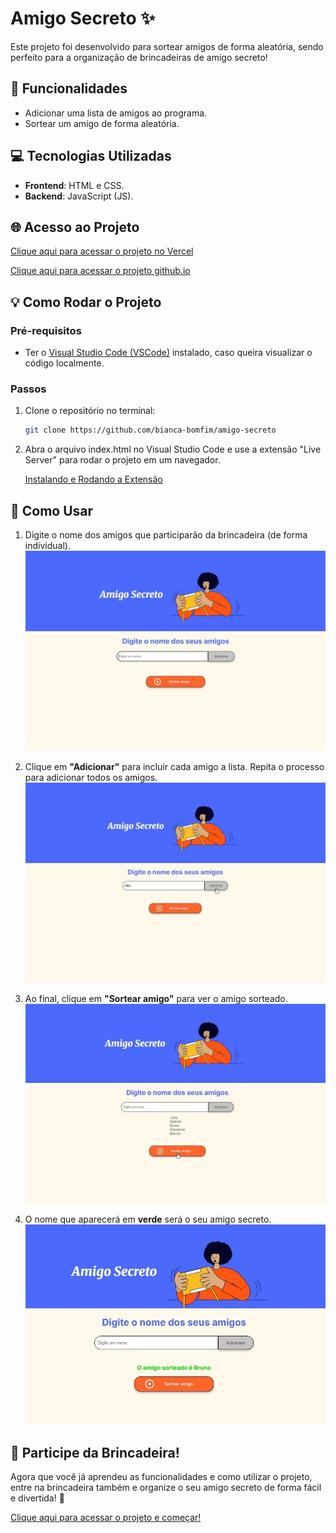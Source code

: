 # Amigo Secreto ✨

Este projeto foi desenvolvido para sortear amigos de forma aleatória, sendo perfeito para a organização de brincadeiras de amigo secreto!

## 📝 Funcionalidades

- Adicionar uma lista de amigos ao programa.
- Sortear um amigo de forma aleatória.

## 💻 Tecnologias Utilizadas

- **Frontend**: HTML e CSS.
- **Backend**: JavaScript (JS).

## 🌐 Acesso ao Projeto

[Clique aqui para acessar o projeto no Vercel](https://projeto-amigo-secreto-chi.vercel.app/) 

[Clique aqui para acessar o projeto github.io](https://bianca-bomfim.github.io/projeto-amigo-secreto/)


## 💡 Como Rodar o Projeto


### Pré-requisitos

- Ter o [Visual Studio Code (VSCode)](https://code.visualstudio.com/) instalado, caso queira visualizar o código localmente.

### Passos

1. Clone o repositório no terminal:
   ```bash
   git clone https://github.com/bianca-bomfim/amigo-secreto
   ``` 

2. Abra o arquivo index.html no Visual Studio Code e use a extensão "Live Server" para rodar o projeto em um navegador.

    [Instalando e Rodando a Extensão](https://marketplace.visualstudio.com/items?itemName=ritwickdey.LiveServer) 
   


## 👥 Como Usar


1. Digite o nome dos amigos que participarão da brincadeira (de forma individual).
![Tela inicial do Projeto](./imagens/amigo-1.jpg)

2. Clique em **"Adicionar"** para incluir cada amigo a lista. Repita o processo para adicionar todos os amigos.
![Digitando o nome](./imagens/amigo-2.jpg)

3. Ao final, clique em **"Sortear amigo"** para ver o amigo sorteado.
![Adicionando os amigos](./imagens/amigo-3.jpg)

4. O nome que aparecerá em **verde** será o seu amigo secreto.
![Resultado do sorteio](./imagens/amigo-4.jpg)

## 🎉 Participe da Brincadeira!

Agora que você já aprendeu as funcionalidades e como utilizar o projeto, entre na brincadeira também e organize o seu amigo secreto de forma fácil e divertida! 🎁

[Clique aqui para acessar o projeto e começar!](https://amigo-secreto-seven-omega.vercel.app/)
